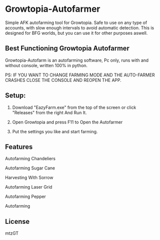 # Growtopia-Autofarmer
Simple AFK autofarming tool for Growtopia. Safe to use on any type of accounts, with slow enough intervals to avoid automatic detection. This is designed for BFG worlds, but you can use it for other purposes aswell. 

## Best Functioning Growtopia Autofarmer

Growtopia-Autofarm is an autofarming software, Pc only, runs with and without console, written 100% in python.

PS:
IF YOU WANT TO CHANGE FARMING MODE AND THE AUTO-FARMER CRASHES CLOSE THE CONSOLE AND REOPEN THE APP.

## Setup:

1. Download "EazyFarm.exe" from the top of the screen or click "Releases" from the right  And Run It.

2. Open Growtopia and press F11 to Open the Autofarmer

3. Put the settings you like and start farming.

## Features

Autofarming Chandeliers

Autofarming Sugar Cane

Harvesting With Sorrow

Autofarming Laser Grid

Autofarming Pepper

Autofarming


## License
mtzGT
